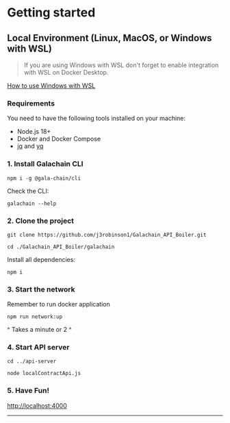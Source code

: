 # Getting started

## Local Environment (Linux, MacOS, or Windows with WSL)

> If you are using Windows with WSL don't forget to enable integration with WSL on Docker Desktop.

[How to use Windows with WSL](./windows-wsl.md)

### Requirements

You need to have the following tools installed on your machine:

- Node.js 18+
- Docker and Docker Compose
- [jq](https://jqlang.github.io/jq/) and [yq](https://github.com/mikefarah/yq)

### 1. Install Galachain CLI

```
npm i -g @gala-chain/cli
```

Check the CLI:

```
galachain --help
```

### 2. Clone the project

```
git clone https://github.com/j3robinson1/Galachain_API_Boiler.git
```

```
cd ./Galachain_API_Boiler/galachain
```

Install all dependencies:

```
npm i
```

### 3. Start the network

Remember to run docker application

```
npm run network:up
```
^ Takes a minute or 2 ^

### 4. Start API server

```
cd ../api-server
```

```
node localContractApi.js
```

### 5. Have Fun!

[http://localhost:4000](http://localhost:4000)

---